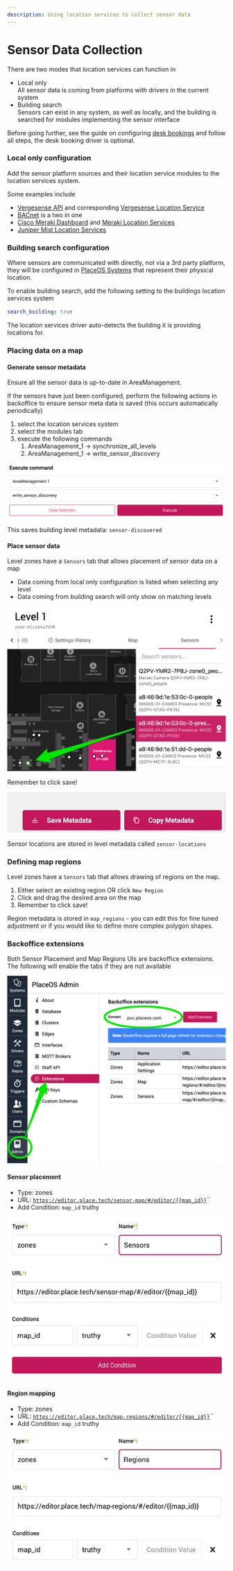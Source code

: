 ```yaml
---
description: Using location services to collect sensor data
---
```


# Sensor Data Collection

There are two modes that location services can function in

* Local only\
  All sensor data is coming from platforms with drivers in the current system
* Building search\
  Sensors can exist in any system, as well as locally, and the building is searched for modules implementing the sensor interface

Before going further, see the guide on configuring [desk bookings](../desk-booking.md) and follow all steps, the desk booking driver is optional.

### Local only configuration

Add the sensor platform sources and their location service modules to the location services system.

Some examples include

* [Vergesense API](https://github.com/PlaceOS/drivers/blob/master/drivers/vergesense/vergesense\_api.cr) and corresponding [Vergesense Location Service](https://github.com/PlaceOS/drivers/blob/master/drivers/vergesense/location\_service.cr)
* [BACnet](https://github.com/PlaceOS/drivers/blob/master/drivers/ashrae/bacnet.cr) is a two in one
* [Cisco Meraki Dashboard](https://github.com/PlaceOS/drivers/blob/master/drivers/cisco/meraki/dashboard.cr) and [Meraki Location Services](https://github.com/PlaceOS/drivers/blob/master/drivers/cisco/meraki/meraki\_locations.cr)
* [Juniper Mist Location Services](../../../how-to/location-services/people-finding-with-juniper-mist-on-placeos.md)

### Building search configuration

Where sensors are communicated with directly, not via a 3rd party platform, they will be configured in [PlaceOS Systems](../../../overview/key-concepts/systems.md) that represent their physical location.

To enable building search, add the following setting to the buildings location services system

```yaml
search_building: true
```

The location services driver auto-detects the building it is providing locations for.

### Placing data on a map

#### Generate sensor metadata

Ensure all the sensor data is up-to-date in AreaManagement.

If the sensors have just been configured, perform the following actions in backoffice to ensure sensor meta data is saved (this occurs automatically periodically)

1. select the location services system
2. select the modules tab
3. execute the following commands
   1. AreaManagement\_1 -> synchronize\_all\_levels
   2. AreaManagement\_1 -> write\_sensor\_discovery

![](<../../../.gitbook/assets/image (9) (1) (1) (1) (1) (1) (1).png>)

This saves building level metadata: `sensor-discovered`

#### Place sensor data

Level zones have a `Sensors` tab that allows placement of sensor data on a map

* Data coming from local only configuration is listed when selecting any level
* Data coming from building search will only show on matching levels

![Sensor placement UI](<../../../.gitbook/assets/image (6) (1) (1) (1) (1).png>)

Remember to click save!

![](<../../../.gitbook/assets/image (2) (1) (2) (1).png>)

Sensor locations are stored in level metadata called `sensor-locations`

### Defining map regions

Level zones have a `Sensors` tab that allows drawing of regions on the map.

1. Either select an existing region OR click `New Region`
2. Click and drag the desired area on the map
3. Remember to click save!

Region metadata is stored in `map_regions` - you can edit this for fine tuned adjustment or if you would like to define more complex polygon shapes.

### Backoffice extensions

Both Sensor Placement and Map Regions UIs are backoffice extensions.\
The following will enable the tabs if they are not available

![Backoffice extension UI](<../../../.gitbook/assets/image (3) (1) (1).png>)

#### Sensor placement

* Type: zones
* URL: [`https://editor.place.tech/sensor-map/#/editor/{{map_id}}`](https://editor.place.tech/sensor-map/#/editor/\{{map\_id\}})``
* Add Condition: `map_id` truthy

![](<../../../.gitbook/assets/image (8) (1) (1) (1) (1).png>)

#### Region mapping

* Type: zones
* URL: [`https://editor.place.tech/map-regions/#/editor/{{map_id}}`](https://editor.place.tech/map-regions/#/editor/\{{map\_id\}})``
* Add Condition: `map_id` truthy

![](<../../../.gitbook/assets/image (4) (1) (1) (1).png>)
